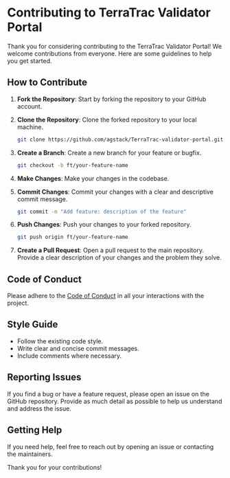 # Contributing to TerraTrac Validator Portal

Thank you for considering contributing to the TerraTrac Validator Portal! We welcome contributions from everyone. Here are some guidelines to help you get started.

## How to Contribute

1. **Fork the Repository**: Start by forking the repository to your GitHub account.

2. **Clone the Repository**: Clone the forked repository to your local machine.

   ```sh
   git clone https://github.com/agstack/TerraTrac-validator-portal.git
   ```

3. **Create a Branch**: Create a new branch for your feature or bugfix.

   ```sh
   git checkout -b ft/your-feature-name
   ```

4. **Make Changes**: Make your changes in the codebase.

5. **Commit Changes**: Commit your changes with a clear and descriptive commit message.

   ```sh
   git commit -m "Add feature: description of the feature"
   ```

6. **Push Changes**: Push your changes to your forked repository.

   ```sh
   git push origin ft/your-feature-name
   ```

7. **Create a Pull Request**: Open a pull request to the main repository. Provide a clear description of your changes and the problem they solve.

## Code of Conduct

Please adhere to the [Code of Conduct](CODE_OF_CONDUCT.md) in all your interactions with the project.

## Style Guide

- Follow the existing code style.
- Write clear and concise commit messages.
- Include comments where necessary.

## Reporting Issues

If you find a bug or have a feature request, please open an issue on the GitHub repository. Provide as much detail as possible to help us understand and address the issue.

## Getting Help

If you need help, feel free to reach out by opening an issue or contacting the maintainers.

Thank you for your contributions!

